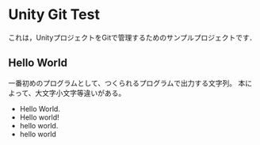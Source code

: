 # Unity Git Test

これは，UnityプロジェクトをGitで管理するためのサンプルプロジェクトです．


## Hello World
一番初めのプログラムとして、つくられるプログラムで出力する文字列。
本によって、大文字小文字等違いがある。

- Hello World.
- Hello world!
- hello world.
- hello world
